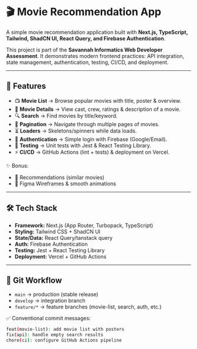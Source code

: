 # 🎬 Movie Recommendation App

A simple movie recommendation application built with **Next.js, TypeScript, Tailwind, ShadCN UI, React Query, and Firebase Authentication**.

This project is part of the **Savannah Informatics Web Developer Assessment**. It demonstrates modern frontend practices: API integration, state management, authentication, testing, CI/CD, and deployment.

---

## 🚀 Features

- 📺 **Movie List** → Browse popular movies with title, poster & overview.
- 🎥 **Movie Details** → View cast, crew, ratings & description of a movie.
- 🔍 **Search** → Find movies by title/keyword.
- 📄 **Pagination** → Navigate through multiple pages of movies.
- ⏳ **Loaders** → Skeletons/spinners while data loads.
- 🔑 **Authentication** → Simple login with Firebase (Google/Email).
- 🧪 **Testing** → Unit tests with Jest & React Testing Library.
- ⚡ **CI/CD** → GitHub Actions (lint + tests) & deployment on Vercel.

✨ Bonus:

- 🎯 Recommendations (similar movies)
- 🎨 Figma Wireframes & smooth animations

---

## 🛠️ Tech Stack

- **Framework:** Next.js (App Router, Turbopack, TypeScript)
- **Styling:** Tailwind CSS + ShadCN UI
- **State/Data:** React Query/tanstack query
- **Auth:** Firebase Authentication
- **Testing:** Jest + React Testing Library
- **Deployment:** Vercel + GitHub Actions

---

## 🌱 Git Workflow

- `main` → production (stable release)
- `develop` → integration branch
- `feature/*` → feature branches (movie-list, search, auth, etc.)

✅ Conventional commit messages:

```bash
feat(movie-list): add movie list with posters
fix(api): handle empty search results
chore(ci): configure GitHub Actions pipeline
```
